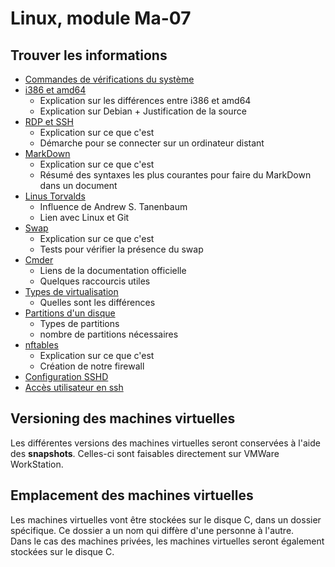 # Linux, module Ma-07
## Trouver les informations

- [Commandes de vérifications du système](Theory/verifications.md)
- [i386 et amd64](Theory/i386_amd64.md) 
    * Explication sur les différences entre i386 et amd64 
    * Explication sur Debian + Justification de la source
- [RDP et SSH](Theory/rdp_ssh.md)
    * Explication sur ce que c'est
    * Démarche pour se connecter sur un ordinateur distant
- [MarkDown](Theory/markdown_cheat_sheet.md)
    * Explication sur ce que c'est
    * Résumé des syntaxes les plus courantes pour faire du MarkDown dans un document
- [Linus Torvalds](Theory/linus_torvalds.md)
    * Influence de Andrew S. Tanenbaum
    * Lien avec Linux et Git
- [Swap](Theory/swap.md)
    * Explication sur ce que c'est
    * Tests pour vérifier la présence du swap
- [Cmder](Theory/cmder.md)
    * Liens de la documentation officielle
    * Quelques raccourcis utiles
- [Types de virtualisation](Theory/virtualisation.md)
    * Quelles sont les différences
- [Partitions d'un disque](Theory/partition.md)
    * Types de partitions
    * nombre de partitions nécessaires
- [nftables](Theory/firewall.md)
    * Explication sur ce que c'est
    * Création de notre firewall
- [Configuration SSHD](Theory/sshd_config.md)
- [Accès utilisateur en ssh](Theory/users_ssh.md)

## Versioning des machines virtuelles
Les différentes versions des machines virtuelles seront conservées à l'aide des **snapshots**. Celles-ci sont faisables directement sur VMWare WorkStation.

## Emplacement des machines virtuelles
Les machines virtuelles vont être stockées sur le disque C, dans un dossier spécifique. Ce dossier a un nom qui diffère d'une personne à l'autre.   
Dans le cas des machines privées, les machines virtuelles seront également stockées sur le disque C. 
